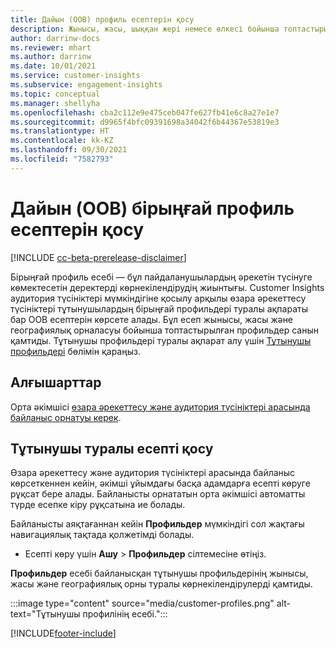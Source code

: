 ```yaml
---
title: Дайын (OOB) профиль есептерін қосу
description: Жынысы, жасы, шыққан жері немесе өлкесі бойынша топтастырылған дайын (OOB) профиль есептерін жасау жолы.
author: darrinw-docs
ms.reviewer: mhart
ms.author: darrinw
ms.date: 10/01/2021
ms.service: customer-insights
ms.subservice: engagement-insights
ms.topic: conceptual
ms.manager: shellyha
ms.openlocfilehash: cba2c112e9e475ceb047fe627fb41e6c8a27e1e7
ms.sourcegitcommit: d9965f4bfc09391698a34042f6b44367e53819e3
ms.translationtype: HT
ms.contentlocale: kk-KZ
ms.lasthandoff: 09/30/2021
ms.locfileid: "7582793"
---
```

# <a name="out-of-box-oob-unified-profile-reports"></a>Дайын (OOB) бірыңғай профиль есептерін қосу

[!INCLUDE [cc-beta-prerelease-disclaimer](includes/cc-beta-prerelease-disclaimer.md)]

Бірыңғай профиль есебі — бұл пайдаланушылардың әрекетін түсінуге көмектесетін деректерді көрнекілендірудің жиынтығы. Customer Insights аудитория түсініктері мүмкіндігіне қосылу арқылы өзара әрекеттесу түсініктері тұтынушылардың бірыңғай профильдері туралы ақпараты бар OOB есептерін көрсете алады. Бұл есеп жынысы, жасы және географиялық орналасуы бойынша топтастырылған профильдер санын қамтиды. Тұтынушы профильдері туралы ақпарат алу үшін [Тұтынушы профильдері](../audience-insights/customer-profiles.md) бөлімін қараңыз.

## <a name="prerequisites"></a>Алғышарттар

Орта әкімшісі [өзара әрекеттесу және аудитория түсініктері арасында байланыс орнатуы керек](integrate-audience-insights-engagement-insights.md).

## <a name="enable-the-customer-profile-report"></a>Тұтынушы туралы есепті қосу

Өзара әрекеттесу және аудитория түсініктері арасында байланыс көрсеткеннен кейін, әкімші ұйымдағы басқа адамдарға есепті көруге рұқсат бере алады. Байланысты орнататын орта әкімшісі автоматты түрде есепке кіру рұқсатына ие болады. 

Байланысты аяқтағаннан кейін **Профильдер** мүмкіндігі сол жақтағы навигациялық тақтада қолжетімді болады. 

- Есепті көру үшін **Ашу** > **Профильдер** сілтемесіне өтіңіз.

**Профильдер** есебі байланысқан тұтынушы профильдерінің жынысы, жасы және географиялық орны туралы көрнекілендірулерді қамтиды.

:::image type="content" source="media/customer-profiles.png" alt-text="Тұтынушы профилінің есебі.":::

[!INCLUDE[footer-include](../includes/footer-banner.md)]
